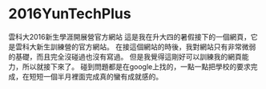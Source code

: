 # 2016YunTechPlus
雲科大2016新生學涯開展營官方網站
這是我在升大四的暑假接下的一個網頁，它是雲科大新生訓練營的官方網站。
在接這個網站的時後，我對網站只有非常微弱的基礎，而且完全沒碰過也沒有寫過。
但是我覺得這剛好可以訓練我的網頁能力，所以就接下來了。
碰到問題都是在google上找的，一點一點把學校的要求完成，在短短一個半月裡面完成真的蠻有成就感的。